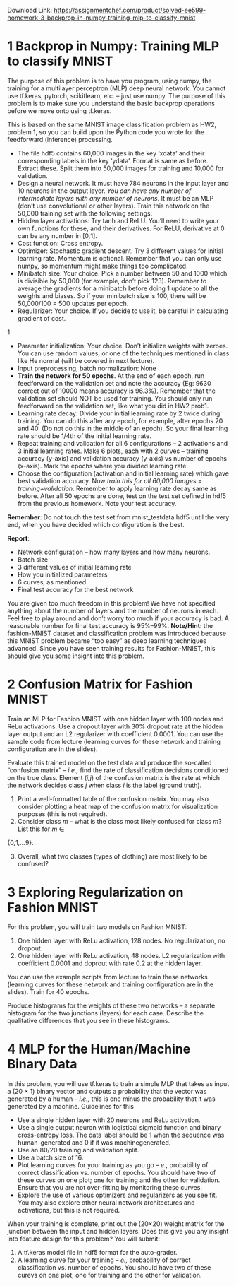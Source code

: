 Download Link: https://assignmentchef.com/product/solved-ee599-homework-3-backprop-in-numpy-training-mlp-to-classify-mnist
<br>
<h1>1           Backprop in Numpy: Training MLP to classify MNIST</h1>

The purpose of this problem is to have you program, using numpy, the training for a multilayer perceptron (MLP) deep neural network. You cannot use tf.keras, pytorch, scikitlearn, etc. – just use numpy. The purpose of this problem is to make sure you understand the basic backprop operations before we move onto using tf.keras.

This is based on the same MNIST image classification problem as HW2, problem 1, so you can build upon the Python code you wrote for the feedforward (inference) processing.

<ul>

 <li>The file hdf5 contains 60,000 images in the key ‘xdata’ and their corresponding labels in the key ‘ydata’. Format is same as before. Extract these. Split them into 50,000 images for training and 10,000 for validation.</li>

 <li>Design a neural network. It must have 784 neurons in the input layer and 10 neurons in the output layer. <em>You can have any number of intermediate layers with any number of neurons</em>. It must be an MLP (don’t use convolutional or other layers). Train this network on the 50,000 training set with the following settings:</li>

 <li>Hidden layer activations: Try tanh and ReLU. You’ll need to write your own functions for these, and their derivatives. For ReLU, derivative at 0 can be any number in [0<em>,</em>1].</li>

 <li>Cost function: Cross entropy.</li>

 <li>Optimizer: Stochastic gradient descent. Try 3 different values for initial learning rate. Momentum is optional. Remember that you can only use numpy, so momentum might make things too complicated.</li>

 <li>Minibatch size: Your choice. Pick a number between 50 and 1000 which is divisible by 50,000 (for example, don’t pick 123). Remember to average the gradients for a minibatch before doing 1 update to all the weights and biases. So if your minibatch size is 100, there will be 50,000/100 = 500 updates per epoch.</li>

 <li>Regularizer: Your choice. If you decide to use it, be careful in calculating gradient of cost.</li>

</ul>

1

<ul>

 <li>Parameter initialization: Your choice. Don’t initialize weights with zeroes. You can use random values, or one of the techniques mentioned in class like He normal (will be covered in next lecture).</li>

 <li>Input preprocessing, batch normalization: None</li>

 <li><strong>Train the network for 50 epochs</strong>. At the end of each epoch, run feedforward on the validation set and note the accuracy (Eg: 9630 correct out of 10000 means accuracy is 96.3%). Remember that the validation set should NOT be used for training. You should only run feedforward on the validation set, like what you did in HW2 prob1.</li>

 <li>Learning rate decay: Divide your initial learning rate by 2 twice during training. You can do this after any epoch, for example, after epochs 20 and 40. (Do not do this in the middle of an epoch). So your final learning rate should be 1/4th of the initial learning rate.</li>

 <li>Repeat training and validation for all 6 configurations – 2 activations and 3 initial learning rates. Make 6 plots, each with 2 curves – training accuracy (y-axis) and validation accuracy (y-axis) vs number of epochs (x-axis). Mark the epochs where you divided learning rate.</li>

 <li>Choose the configuration (activation and initial learning rate) which gave best validation accuracy. Now <em>train this for all 60,000 images = training+validation</em>. Remember to apply learning rate decay same as before. After all 50 epochs are done, test on the test set defined in hdf5 from the previous homework. Note your test accuracy.</li>

</ul>

<strong>Remember</strong>: Do not touch the test set from mnist_testdata.hdf5 until the very end, when you have decided which configuration is the best.

<strong>Report</strong>:

<ul>

 <li>Network configuration – how many layers and how many neurons.</li>

 <li>Batch size</li>

 <li>3 different values of initial learning rate</li>

 <li>How you initialized parameters</li>

 <li>6 curves, as mentioned</li>

 <li>Final test accuracy for the best network</li>

</ul>

You are given too much freedom in this problem! We have not specified anything about the number of layers and the number of neurons in each. Feel free to play around and don’t worry too much if your accuracy is bad. A reasonable number for final test accuracy is 95%–99%. <strong>Note/Hint: </strong>the fashion-MNIST dataset and classification problem was introduced because this MNIST problem became “too easy” as deep learning techniques advanced. Since you have seen training results for Fashion-MNIST, this should give you some insight into this problem.

<h1>2           Confusion Matrix for Fashion MNIST</h1>

Train an MLP for Fashion MNIST with one hidden layer with 100 nodes and ReLu activations. Use a dropout layer with 30% dropout rate at the hidden layer output and an L2 regularizer with coefficient 0.0001. You can use the sample code from lecture (learning curves for these network and training configuration are in the slides).

Evaluate this trained model on the test data and produce the so-called “confusion matrix” – <em>i.e., </em>find the rate of classification decisions conditioned on the true class. Element (<em>i,j</em>) of the confusion matrix is the rate at which the network decides class <em>j </em>when class <em>i </em>is the label (ground truth).

<ol>

 <li>Print a well-formatted table of the confusion matrix. You may also consider plotting a heat map of the confusion matrix for visualization purposes (this is not required).</li>

 <li>Consider class <em>m </em>– what is the class most likely confused for class <em>m</em>? List this for <em>m </em>∈</li>

</ol>

{0<em>,</em>1<em>,…</em>9}.

<ol start="3">

 <li>Overall, what two classes (types of clothing) are most likely to be confused?</li>

</ol>

<h1>3           Exploring Regularization on Fashion MNIST</h1>

For this problem, you will train two models on Fashion MNIST:

<ol>

 <li>One hidden layer with ReLu activation, 128 nodes. No regularization, no dropout.</li>

 <li>One hidden layer with ReLu activation, 48 nodes. L2 regularization with coefficient 0.0001 and doprout with rate 0.2 at the hidden layer.</li>

</ol>

You can use the example scripts from lecture to train these networks (learning curves for these network and training configuration are in the slides). Train for 40 epochs.

Produce histograms for the weights of these two networks – a separate histogram for the two junctions (layers) for each case. Describe the qualitative differences that you see in these histograms.

<h1>4           MLP for the Human/Machine Binary Data</h1>

In this problem, you will use tf.keras to train a simple MLP that takes as input a (20 × 1) binary vector and outputs a probability that the vector was generated by a human – <em>i.e., </em>this is one minus the probability that it was generated by a machine. Guidelines for this

<ul>

 <li>Use a single hidden layer with 20 neurons and ReLu activation.</li>

 <li>Use a single output neuron with logistical sigmoid function and binary cross-entropy loss. The data label should be 1 when the sequence was human-generated and 0 if it was machinegenerated.</li>

 <li>Use an 80/20 training and validation split.</li>

 <li>Use a batch size of 16.</li>

 <li>Plot learning curves for your training as you go – <em>e., </em>probability of correct classification vs. number of epochs. You should have two of these curves on one plot; one for training and the other for validation. Ensure that you are not over-fitting by monitoring these curves.</li>

 <li>Explore the use of various optimizers and regularizers as you see fit. You may also explore other neural network architectures and activations, but this is not required.</li>

</ul>

When your training is complete, print out the (20×20) weight matrix for the junction between the input and hidden layers. Does this give you any insight into feature design for this problem? You will submit:

<ol>

 <li>A tf.keras model file in hdf5 format for the auto-grader.</li>

 <li>A learning curve for your training – <em>e., </em>probability of correct classification vs. number of epochs. You should have two of these curevs on one plot; one for training and the other for validation.</li>

</ol>